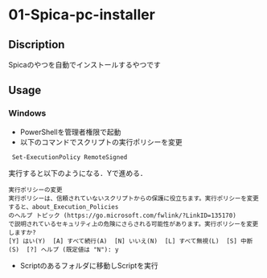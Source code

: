 # 01-Spica-pc-installer
## Discription
Spicaのやつを自動でインストールするやつです
## Usage

### Windows
- PowerShellを管理者権限で起動
- 以下のコマンドでスクリプトの実行ポリシーを変更
```
 Set-ExecutionPolicy RemoteSigned
```
実行すると以下のようになる．Yで進める．
```
実行ポリシーの変更
実行ポリシーは、信頼されていないスクリプトからの保護に役立ちます。実行ポリシーを変更すると、about_Execution_Policies
のヘルプ トピック (https://go.microsoft.com/fwlink/?LinkID=135170)
で説明されているセキュリティ上の危険にさらされる可能性があります。実行ポリシーを変更しますか?
[Y] はい(Y)  [A] すべて続行(A)  [N] いいえ(N)  [L] すべて無視(L)  [S] 中断(S)  [?] ヘルプ (既定値は "N"): y
```
- Scriptのあるフォルダに移動しScriptを実行
```

```